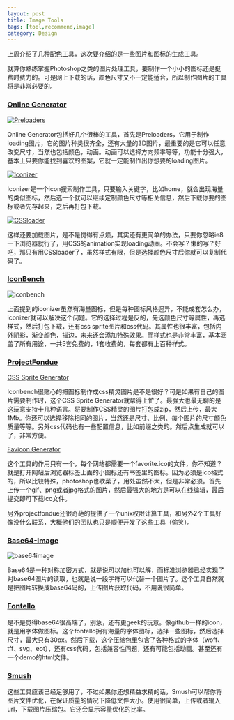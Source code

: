 ```yaml
---
layout: post
title: Image Tools
tags: [tool,recommend,image]
category: Design
---
```


上周介绍了几种[配色工具](/design/2013/05/21/design-tools.html)，这次要介绍的是一些图片和图标的生成工具。

就算你熟练掌握Photoshop之类的图片处理工具，要制作一个小小的图标还是挺费时费力的。可是网上下载的话，颜色尺寸又不一定能适合，所以制作图片的工具将是非常必要的。


### [Online Generator](http://onlinegenerator.net/) ###

[![Preloaders](http://onlinegenerator.net/images/preloaders.png)](http://preloaders.net/)

Online Generator包括好几个很棒的工具，首先是Preloaders，它用于制作loading图片，它的图片种类很齐全，还有大量的3D图片，最重要的是它可以任意改变尺寸，当然也包括颜色，动画。动画可以选择方向频率等等，功能十分强大，基本上只要你能找到喜欢的图案，它就一定能制作出你想要的loading图片。

[![Iconizer](http://onlinegenerator.net/images/iconizer.png)](http://iconizer.net/)

Iconizer是一个icon搜索制作工具，只要输入关键字，比如home，就会出现海量的类似图标，然后选一个就可以继续定制颜色尺寸等相关信息，然后下载你要的图标或者先存起来，之后再打包下载。

[![CSSloader](http://onlinegenerator.net/images/cssload.png)](http://cssload.net/)

这样还要加载图片，是不是觉得有点烦，其实还有更简单的办法，只要你忽略ie8一下浏览器就行了，用CSS的animation实现loading动画。不会写？懒的写？好吧，那只有用CSSloader了，虽然样式有限，但是选择颜色尺寸后你就可以复制代码了。

### [IconBench](http://iconbench.com/) ###
![iconbench](http://iconbench.com/Content/Images/iconbench.png)

上面提到的iconizer虽然有海量图标，但是每种图标风格迥异，不能成套怎么办，iconizer就可以解决这个问题。它的选择过程是反的，先选颜色尺寸等属性，再选样式，然后打包下载，还有css sprite图片和css代码。其属性也很丰富，包括内外阴影，渐变颜色，描边，未来还会添加特殊效果。而样式也是非常丰富，基本涵盖了所有用途，一共5套免费的，1套收费的，每套都有上百种样式。

### [ProjectFondue](http://blog.projectfondue.com/) ###
[CSS Sprite Generator](http://spritegen.website-performance.org/)

Iconbench很贴心的把图标制作成css精灵图片是不是很好？可是如果有自己的图片需要制作时，这个CSS Sprite Generator就帮得上忙了。最强大也最无聊的是这玩意支持十几种语言。将要制作CSS精灵的图片打包成zip，然后上传，最大1Mb。你还可以选择移除相同的图片，当然还是尺寸、比例、每个图片的尺寸颜色质量等等。另外css代码也有一些配置信息，比如前缀之类的。然后点生成就可以了，非常方便。

[Favicon Generator](http://favicon-generator.org/)

这个工具的作用只有一个，每个网站都需要一个favorite.ico的文件，你不知道？就是打开网站后浏览器标签上面的小图标还有书签里的图标。因为必须是ico格式的，所以比较特殊，photoshop也歇菜了，用处虽然不大，但是非常必须。首先上传一个gif、png或者jpg格式的图片，然后最强大的地方是可以在线编辑，最后提交即可下载ico文件。

另外projectfondue还很奇葩的提供了一个unix权限计算工具，和另外2个工具好像没什么联系，大概他们的团队也只是顺便开发了这些工具（偷笑）。

### [Base64-Image](http://www.base64-image.de/) ###
![base64image](http://www.base64-image.de/img/layout/logo.png)

Base64是一种对称加密方式，就是说可以加也可以解，而标准浏览器已经实现了对base64图片的读取，也就是说一段字符可以代替一个图片了。这个工具自然就是把图片转换成base64码的，上传图片获取代码，不用说很简单。

### [Fontello](http://fontello.com/) ###

是不是觉得base64很高端了，别急，还有更geek的玩意。像github一样的icon，就是用字体做图标。这个fontello拥有海量的字体图标，选择一些图标，然后选择尺寸，最大只有30px。然后下载，这个压缩包里包含了各种格式的字体（woff、tff、svg、eot），还有css代码，包括兼容性问题，还有可能包括动画。甚至还有一个demo的html文件。

### [Smush](http://www.smushit.com/) ###

这些工具应该已经足够用了，不过如果你还想精益求精的话，Smush可以帮你将图片文件优化，在保证质量的情况下降低文件大小。使用很简单，上传或者输入url，下载图片压缩包。它还会显示容量优化的比率。

